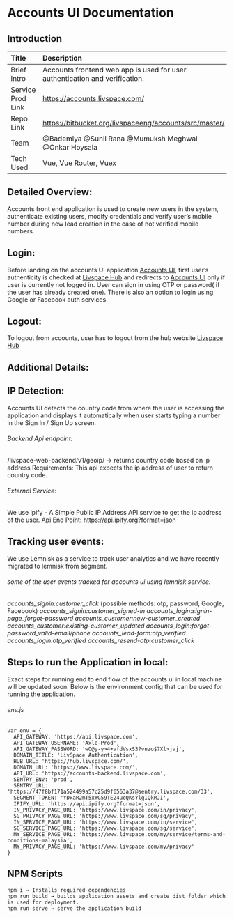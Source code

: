 
# **Accounts UI Documentation**

## **Introduction**

| Title | Description |
| :---        |    :----   |
| Brief Intro | Accounts frontend web app is used for user authentication and verification. |
| Service Prod Link      |  https://accounts.livspace.com/    |
| Repo Link   | https://bitbucket.org/livspaceeng/accounts/src/master/         |
| Team | @Bademiya @Sunil Rana @Mumuksh Meghwal @Onkar Hoysala |
| Tech Used | Vue, Vue Router, Vuex |acc


## **Detailed Overview:**

Accounts front end application is used to create new users in the system, authenticate existing users, modify credentials and verify user’s mobile number during new lead creation in the case of not verified mobile numbers. 

## **Login:**

Before landing on the accounts UI application [Accounts UI](https://accounts.livspace.com/), first user’s authenticity is checked at [Livspace Hub](https://hub.livspace.com/)  and redirects to [Accounts UI](https://accounts.livspace.com/) only if user is currently not logged in. User can sign in using OTP or password( if the user has already created one). There is also an option to login using Google or Facebook auth services.

## **Logout:**

To logout from accounts, user has to logout from the hub website [Livspace Hub](https://hub.livspace.com/project/createProject) 


## **Additional Details:**

## **IP Detection:**

Accounts UI detects the country code from where the user is accessing the application and displays it automatically when user starts typing a number in the Sign In / Sign Up screen. 

###### Backend Api endpoint: 

/livspace-web-backend/v1/geoip/  → returns country code based on ip address
Requirements: This api expects the ip address of user to return country code.
###### External Service: 

We use ipify - A Simple Public IP Address API  service to get the ip address of the user.
Api End Point: https://api.ipify.org?format=json

## **Tracking user events:**

We use Lemnisk as a service to track user analytics and we have recently migrated to lemnisk from segment. 
###### some of the user events tracked for accounts ui using lemnisk service:

*accounts_signin:customer_click*  (possible methods: otp, password, Google, Facebook)
*accounts_signin:customer_signed-in*
*accounts_login:signin-page_forgot-password*
*accounts_customer:new-customer_created*
*accounts_customer:existing-customer_updated*
*accounts_login:forgot-password_valid-email/phone*
*accounts_lead-form:otp_verified*
*accounts_login:otp_verified*
*accounts_resend-otp:customer_click*

## **Steps to run the Application in local:**

Exact steps for running end to end flow of the accounts ui in local machine will be updated soon. Below is the environment config that can be used for running the application.

###### env.js

```
var env = {
  API_GATEWAY: 'https://api.livspace.com',
  API_GATEWAY_USERNAME: 'Axle-Prod',
  API_GATEWAY_PASSWORD: 'wO@y-y>4+vfdVsxS3?vnzo$7Xl>jvj',
  DOMAIN_TITLE: 'LivSpace Authentication',
  HUB_URL: 'https://hub.livspace.com/',
  DOMAIN_URL: 'https://www.livspace.com/',
  API_URL: 'https://accounts-backend.livspace.com',
  SENTRY_ENV: 'prod',
  SENTRY_URL: 'https://47f8bf171a524499a57c25d9f6563a37@sentry.livspace.com/33',
  SEGMENT_TOKEN: 'YDxaR2mT5xWG59TE24ucQKsYlgIQkRJI',
  IPIFY_URL: 'https://api.ipify.org?format=json',
  IN_PRIVACY_PAGE_URL: 'https://www.livspace.com/in/privacy',
  SG_PRIVACY_PAGE_URL: 'https://www.livspace.com/sg/privacy',
  IN_SERVICE_PAGE_URL: 'https://www.livspace.com/in/service',
  SG_SERVICE_PAGE_URL: 'https://www.livspace.com/sg/service',
  MY_SERVICE_PAGE_URL: 'https://www.livspace.com/my/service/terms-and-conditions-malaysia',
  MY_PRIVACY_PAGE_URL: 'https://www.livspace.com/my/privacy'
}
```
## **NPM Scripts**

```
npm i → Installs required dependencies 
npm run build → builds application assets and create dist folder which is used for deployment.
npm run serve → serve the application build
```
